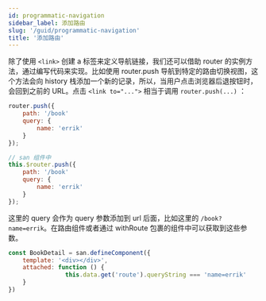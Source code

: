 ```yaml
---
id: programmatic-navigation
sidebar_label: 添加路由
slug: '/guid/programmatic-navigation'
title: '添加路由'
---
```


除了使用 `<link>` 创建 a 标签来定义导航链接，我们还可以借助 router 的实例方法，通过编写代码来实现。比如使用 router.push 导航到特定的路由切换视图，这个方法会向 history 栈添加一个新的记录，所以，当用户点击浏览器后退按钮时，会回到之前的 URL。点击 `<link to="...">` 相当于调用 `router.push(...)` ：

```javascript
router.push({
  	path: '/book'
    query: {
        name: 'errik'
    }
});

// san 组件中
this.$router.push({
  	path: '/book'
    query: {
        name: 'errik'
    }
});
```

这里的 query 会作为 query 参数添加到 url 后面，比如这里的 `/book?name=errik`。在路由组件或者通过 withRoute 包裹的组件中可以获取到这些参数。

```javascript
const BookDetail = san.defineComponent({
  	template: '<div></div>',
  	attached: function () {
				this.data.get('route').queryString === 'name=errik'
    }
})
```
